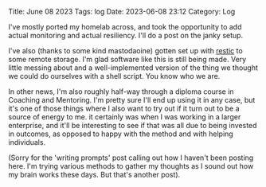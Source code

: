 Title: June 08 2023
Tags: log 
Date: 2023-06-08 23:12 
Category: Log 
 
I've mostly ported my homelab across, and took the opportunity to add actual monitoring and actual resiliency. I'll do a post on the janky setup.

I've also (thanks to some kind mastodaoine) gotten set up with [restic](https://www.restic.net) to some remote storage. I'm glad software like this is still being made. Very little messing about and a well-implemented version of the thing we thought we could do ourselves with a shell script. You know who we are.

In other news, I'm also roughly half-way through a diploma course in Coaching and Mentoring. I'm pretty sure I'll end up using it in any case, but it's one of those things where I also want to try out if it turn out to be a source of energy to me. it certainly was when I was working in a larger enterprise, and it'll be interesting to see if that was all due to being invested in outcomes, as opposed to happy with the method and with helping individuals.

(Sorry for the 'writing prompts' post calling out how I haven't been posting here. I'm trying various methods to gather my thoughts as I sound out how my brain works these days. But that's another post).
